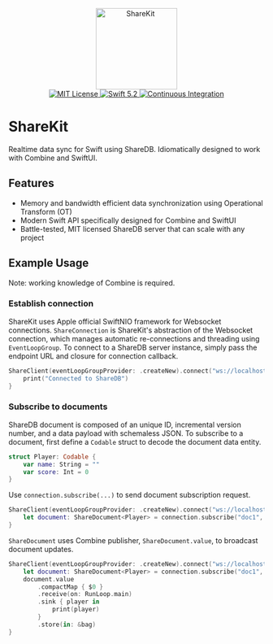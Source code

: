 <p align="center">
    <img 
        src="https://user-images.githubusercontent.com/2062827/99033720-68b0b080-2530-11eb-975c-26d404e102be.png" 
        height="160" 
        alt="ShareKit"
    >
    <br>
    <a href="LICENSE">
        <img src="http://img.shields.io/badge/license-MIT-brightgreen.svg" alt="MIT License">
    </a>
    <a href="https://swift.org">
        <img src="http://img.shields.io/badge/swift-5.2-brightgreen.svg" alt="Swift 5.2">
    </a>
    <a href="https://github.com/zeeyang/share-kit/actions">
        <img src="https://github.com/zeeyang/share-kit/workflows/build/badge.svg" alt="Continuous Integration">
    </a>
</p>

# ShareKit

Realtime data sync for Swift using ShareDB. Idiomatically designed to work with Combine and SwiftUI.

## Features
- Memory and bandwidth efficient data synchronization using Operational Transform (OT)
- Modern Swift API specifically designed for Combine and SwiftUI
- Battle-tested, MIT licensed ShareDB server that can scale with any project

## Example Usage
Note: working knowledge of Combine is required.

### Establish connection
ShareKit uses Apple official SwiftNIO framework for Websocket connections. `ShareConnection` is ShareKit's abstraction of the Websocket connection, which manages automatic re-connections and threading using `EventLoopGroup`. To connect to a ShareDB server instance, simply pass the endpoint URL and closure for connection callback.
```swift
ShareClient(eventLoopGroupProvider: .createNew).connect("ws://localhost:8080") { connection in
    print("Connected to ShareDB")
}
```

### Subscribe to documents
ShareDB document is composed of an unique ID, incremental version number, and a data payload with schemaless JSON. To subscribe to a document, first define a `Codable` struct to decode the document data entity.
```swift
struct Player: Codable {
    var name: String = ""
    var score: Int = 0
}
```
Use `connection.subscribe(...)` to send document subscription request.
```swift
ShareClient(eventLoopGroupProvider: .createNew).connect("ws://localhost:8080") { connection in
    let document: ShareDocument<Player> = connection.subscribe("doc1", in: "collection")
}
```
`ShareDocument` uses Combine publisher, `ShareDocument.value`, to broadcast document updates.
```swift
ShareClient(eventLoopGroupProvider: .createNew).connect("ws://localhost:8080") { connection in
    let document: ShareDocument<Player> = connection.subscribe("doc1", in: "collection")
    document.value
        .compactMap { $0 }
        .receive(on: RunLoop.main)
        .sink { player in
            print(player)
        }
        .store(in: &bag)
}
```
